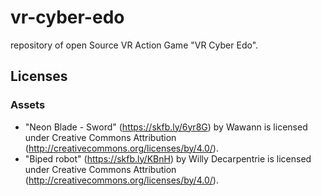 # vr-cyber-edo

repository of open Source VR Action Game "VR Cyber Edo".

## Licenses

### Assets

- "Neon Blade - Sword" (https://skfb.ly/6yr8G) by Wawann is licensed under Creative Commons Attribution (http://creativecommons.org/licenses/by/4.0/).
- "Biped robot" (https://skfb.ly/KBnH) by Willy Decarpentrie is licensed under Creative Commons Attribution (http://creativecommons.org/licenses/by/4.0/).
